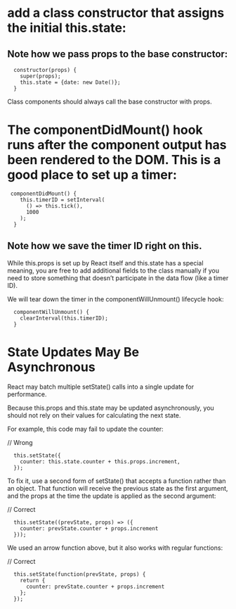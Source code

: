# add a class constructor that assigns the initial this.state:
## Note how we pass props to the base constructor:
```
  constructor(props) {
    super(props);
    this.state = {date: new Date()};
  }
```
Class components should always call the base constructor with props.

# The componentDidMount() hook runs after the component output has been rendered to the DOM. This is a good place to set up a timer:
```
 componentDidMount() {
    this.timerID = setInterval(
      () => this.tick(),
      1000
    );
  }
```
## Note how we save the timer ID right on this.

While this.props is set up by React itself and this.state has a special meaning, you are free to add additional fields to the class manually if you need to store something that doesn’t participate in the data flow (like a timer ID).

We will tear down the timer in the componentWillUnmount() lifecycle hook:
```
  componentWillUnmount() {
    clearInterval(this.timerID);
  }
```

# State Updates May Be Asynchronous
React may batch multiple setState() calls into a single update for performance.

Because this.props and this.state may be updated asynchronously, you should not rely on their values for calculating the next state.

For example, this code may fail to update the counter:

// Wrong
```
  this.setState({
    counter: this.state.counter + this.props.increment,
  });
```
To fix it, use a second form of setState() that accepts a function rather than an object. That function will receive the previous state as the first argument, and the props at the time the update is applied as the second argument:

// Correct
```
  this.setState((prevState, props) => ({
    counter: prevState.counter + props.increment
  }));
``` 
We used an arrow function above, but it also works with regular functions:

// Correct
```
  this.setState(function(prevState, props) {
    return {
      counter: prevState.counter + props.increment
    };
  });
```